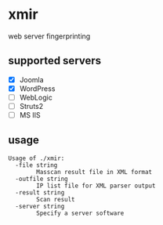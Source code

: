 # xmir
web server fingerprinting


## supported servers

- [x] Joomla
- [x] WordPress
- [ ] WebLogic
- [ ] Struts2
- [ ] MS IIS

## usage

```
Usage of ./xmir:
  -file string
    	Masscan result file in XML format
  -outfile string
    	IP list file for XML parser output
  -result string
    	Scan result
  -server string
    	Specify a server software
```
